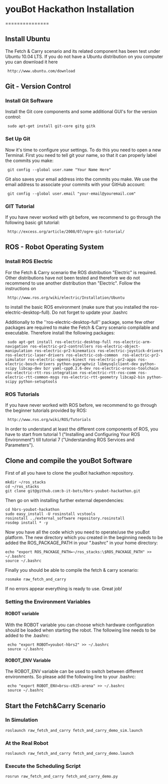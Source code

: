 # youBot Hackathon Installation
===============

## Install Ubuntu
The Fetch & Carry scenario and its related component has been test under Ubuntu 10.04 LTS. If you do not have a Ubuntu distribution on you computer you can download it here

     http://www.ubuntu.com/download

## Git - Version Control
### Install Git Software
Install the Git core components and some additional GUI's for the version control:

     sudo apt-get install git-core gitg gitk

### Set Up Git
Now it's time to configure your settings. To do this you need to open a new Terminal. First you need to tell git your name, so that it can properly label the commits you make:

     git config --global user.name "Your Name Here"

Git also saves your email address into the commits you make. We use the email address to associate your commits with your GitHub account:

     git config --global user.email "your-email@youremail.com"


### GIT Tutorial
If you have never worked with git before, we recommend to go through the following basic git tutorial:

     http://excess.org/article/2008/07/ogre-git-tutorial/


## ROS - Robot Operating System
### Install ROS Electric
For the Fetch & Carry scenario the ROS distribution "Electric" is required. Other distributions have not been tested and therefore we do not recommend to use another distribution than "Electric". Follow the instructions on 

     http://www.ros.org/wiki/electric/Installation/Ubuntu

to install the basic ROS environment (make sure that you installed the ros-electric-desktop-full). Do not forget to update your .bashrc
  
Additionally to the ''ros-electric-desktop-full'' package, some few other packages are required to make the Fetch & Carry scenario compilable and executable. Therefore install the following packages:

     sudo apt-get install ros-electric-desktop-full ros-electric-arm-navigation ros-electric-pr2-controllers ros-electric-object-manipulation ros-electric-pr2-kinematics ros-electric-joystick-drivers ros-electric-laser-drivers ros-electric-cob-common  ros-electric-pr2-simulator ros-electric-openni-kinect ros-electric-pr2-apps ros-electric-bosch-drivers python-pygraphviz libmysqlclient-dev python-scipy libcap-dev bzr yaml-cpp0.2.6-dev ros-electric-orocos-toolchain ros-electric-rtt-ros-integration ros-electric-rtt-ros-comm ros-electric-rtt-common-msgs ros-electric-rtt-geometry libcap2-bin python-scipy python-setuptools

### ROS Tutorials
If you have never worked with ROS before, we recommend to go through the beginner tutorials provided by ROS:

     http://www.ros.org/wiki/ROS/Tutorials

In order to understand at least the different core components of ROS, you have to start from tutorial 1 ("Installing and Configuring Your ROS Environment") till tutorial 7 ("Understanding ROS Services and Parameters"). 


## Clone and compile the youBot Software
First of all you have to clone the youBot hackathon repository.

    mkdir ~/ros_stacks
    cd ~/ros_stacks
    git clone git@github.com:b-it-bots/hbrs-youbot-hackathon.git

Then go on with installing further external dependencies:

    cd hbrs-youbot-hackathon
    sudo easy_install -U rosinstall vcstools
    rosinstall ../external_software repository.rosinstall
    rosdep install * -y

Now you have all the code which you need to operate/use the youBot platform. The new directory which you created in the beginning needs to be added the ROS_PACKAGE_PATH in your ".bashrc" in your home directory:

    echo "export ROS_PACKAGE_PATH=~/ros_stacks:\$ROS_PACKAGE_PATH" >> ~/.bashrc
    source ~/.bashrc


Finally you should be able to compile the fetch & carry scenario:

    rosmake raw_fetch_and_carry                


If no errors appear everything is ready to use. Great job!


### Setting the Environment Variables
#### ROBOT variable
With the ROBOT variable you can choose which hardware configuration should be loaded when starting the robot. The following line needs to be added to the .bashrc:

     echo "export ROBOT=youbot-hbrs2" >> ~/.bashrc
     source ~/.bashrc



#### ROBOT_ENV Variable
The ROBOT_ENV variable can be used to switch between different environments. So please add the following line to your .bashrc:

     echo "export ROBOT_ENV=brsu-c025-arena" >> ~/.bashrc
     source ~/.bashrc



## Start the Fetch&Carry Scenario 
### In Simulation
    roslaunch raw_fetch_and_carry fetch_and_carry_demo_sim.launch

### At the Real Robot
    roslaunch raw_fetch_and_carry fetch_and_carry_demo.launch

### Execute the Scheduling Script
    rosrun raw_fetch_and_carry fetch_and_carry_demo.py

